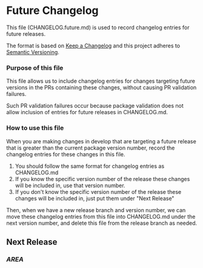 # Future Changelog

This file (CHANGELOG.future.md) is used to record changelog entries for future releases.

The format is based on [Keep a Changelog](http://keepachangelog.com/en/1.0.0/)
and this project adheres to [Semantic Versioning](http://semver.org/spec/v2.0.0.html).

### Purpose of this file

This file allows us to include changelog entries for changes targeting future versions in the PRs containing these changes, without causing PR validation failures.

Such PR validation failures occur because package validation does not allow inclusion of entries for future releases in CHANGELOG.md.


### How to use this file

When you are making changes in develop that are targeting a future release that is greater than the current package version number, record the changelog entries for these changes in this file.
1. You should follow the same format for changelog entries as CHANGELOG.md
2. If you know the specific version number of the release these changes will be included in, use that version number.
3. If you don't know the specific version number of the release these changes will be included in, just put them under "Next Release"

Then, when we have a new release branch and version number, we can move these changelog entries from this file into CHANGELOG.md under the next version number, and delete this file from the release branch as needed.


## Next Release

### *AREA*